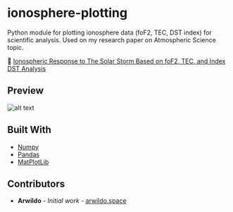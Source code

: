 # ionosphere-plotting
Python module for plotting ionosphere data (foF2, TEC, DST index) for scientific analysis.
Used on my research paper on Atmospheric Science topic.

:memo: [Ionospheric Response to The Solar Storm Based on foF2, TEC, and Index DST Analysis](https://ejournal.unsrat.ac.id/index.php/jmuo/article/view/24516/)

## Preview
![alt text](https://raw.githubusercontent.com/arwildo/ionosphere-plotting/master/preview/ionosphere-plotting-preview.png "Graphs Preview")

## Built With

* [Numpy](https://github.com/numpy/numpy)
* [Pandas](https://github.com/pandas-dev/pandas)
* [MatPlotLib](https://github.com/matplotlib/matplotlib)

## Contributors

* **Arwildo** - *Initial work* - [arwildo.space](http://www.arwildo.space/)

